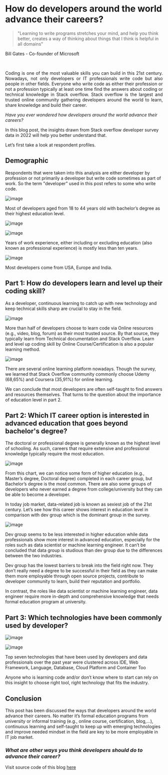 # How do developers around the world advance their careers?
> "Learning to write programs stretches your mind, and help you think better, creates a way of thinking about things that I think is helpful in all domains"
<p>Bill Gates - Co-founder of Microsoft</p>

<br>

<p style="text-align: justify">Coding is one of the most valuable skills you can build in this 21st century. Nowadays, not only developers or IT professionals write code but also people in other fields. 
Everyone who write code as either their profession or not a profession typically at least one time find the answers about coding or technical knowledge in Stack overflow. 
Stack overflow is the largest and trusted online community gathering developers around the world to learn, share knowledge and build their career.</p>
<p><em>Have you ever wondered how developers around the world advance their careers?</em></p>
<p>In this blog post, the insights drawn from Stack overflow developer survey data in 2022 will help you better understand that.</p>
<p>Let’s first take a look at respondent profiles.</p>

<h2>Demographic</h2>
<p>Respondents that were taken into this analysis are either developer by profession or not primarily a developer but write code sometimes as part of work.
So the term "developer" used in this post refers to some who write code.</p>
<p ><img src="Images/Age_EduLevel.png" alt="image" ></p>
<p>Most of developers aged from 18 to 44 years old with bachelor’s degree as their highest education level.</p>
<p ><img src="Images/Years of work experience.png" alt="image" ></p>
<p ><img src="Images/YoE.png" alt="image" ></p>
<p>Years of work experience, either including or excluding education (also known as professional experience) is mostly less than ten years.</p>
<p ><img src="Images/Countries where developers come from.png" alt="image" ></p>
<p>Most developers come from USA, Europe and India.</p>

<h2>Part 1: How do developers learn and level up their coding skill?</h2>
<p>As a developer, continuous learning to catch up with new technology and keep technical skills sharp are crucial to stay in the field.</p>
<p ><img src="Images/CodeLearning.png" alt="image" ></p>
<p>More than half of developers choose to learn code via Online resources (e.g., video, blog, forum) as their most trusted source. By that source, they typically learn from Technical documentation and Stack Overflow. Learn and level up coding skill by Online Course/Certification is also a popular learning method.</p>
<p ><img src="Images/Learn code by online courses or certifications.png" alt="image" ></p>
<p>There are several online learning platform nowadays. Though the survey, we learned that Stack Overflow community commonly choose Udemy (68,65%) and Coursera (35,91%) for online learning.</p>
<p>We can conclude that most developers are often self-taught to find answers and resources themselves. That turns to the question about the importance of education level in part 2.</p>

<h2>Part 2: Which IT career option is interested in advanced education that goes beyond bachelor's degree?</h2>
<p>The doctoral or professional degree is generally known as the highest level of schooling. As such, careers that require extensive and professional knowledge typically require the most education.</p>
<p ><img src="Images/Highest education between careers.png" alt="image" ></p>
<p>From this chart, we can notice some form of higher education (e.g., Master’s degree, Doctoral degree) completed in each career group, but Bachelor’s degree is the most common. There are also some groups of developers who never earned a degree from college/university but they can be able to become a developer.</p>
<p>In today job market, data-related job is known as sexiest job of the 21st century. Let’s see how this career shows interest in education level in comparison with dev group which is the dominant group in the survey.</p>
<p ><img src="Images/EduLevel_by_Career.png" alt="image" ></p>
<p>Dev group seems to be less interested in higher education while data professionals show more interest in advanced education, especially for the roles such as data scientist or machine learning engineer. It can’t be concluded that data group is studious than dev group due to the differences between the two industries.</p>
<p>Dev group has the lowest barriers to break into the field right now. They don’t really need a degree to be successful in their field as they can make them more employable through open source projects, contribute to developer community to learn, build their reputation and portfolio.</p>
<p>In contrast, the roles like data scientist or machine learning engineer, data engineer require more in-depth and comprehensive knowledge that needs formal education program at university.</p>

<h2>Part 3: Which technologies have been commonly used by developer?</h2>
<p ><img src="Images/dev_technology_graph.png" alt="image" ></p>
<p ><img src="Images/data_technology_graph.png" alt="image" ></p>
<p>Top seven technologies that have been used by developers and data professionals over the past year were clustered across IDE, Web Framework, Language, Database, Cloud Platform and Container Too</p>
<p>Anyone who is learning code and/or don’t know where to start can rely on this insight to choose right tool, right technology that fits the industry.</p>

<h2>Conclusion</h2>
<p>This post has been discussed the ways that developers around the world advance their careers. No matter it’s formal education programs from university or informal training (e.g., online course, certification, blog,…), continuous learning and self-taught to keep up with emerging technologies and improve needed mindset in the field are key to be more employable in IT job market. </p>

<h3><em>What are other ways you think developers should do to advance their career?</em></h3>
<p>Visit source code of this blog <a href="https://github.com/hongtranthianh/STACKOVERFLOW-INSIGHT-2022">here</a></p>
